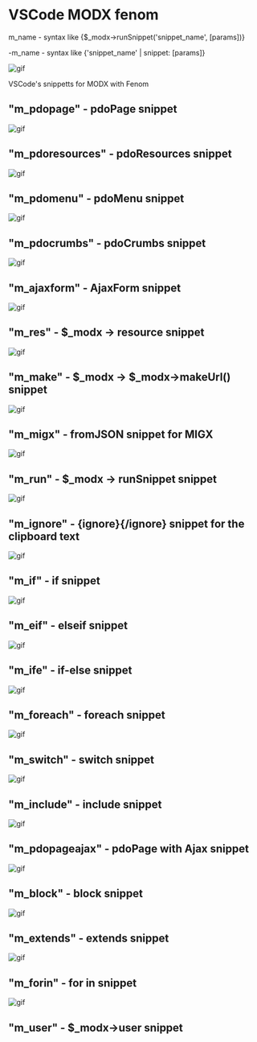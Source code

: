 # VSCode MODX fenom

m_name - syntax like {$_modx->runSnippet('snippet_name', [params])}

-m_name - syntax like {'snippet_name' | snippet: [params]}

![gif](https://github.com/JonikUl/vscode_modx-fenom/raw/master/gifs/m.gif)

VSCode's snippetts for MODX with Fenom

## "m_pdopage" - pdoPage snippet
![gif](https://github.com/JonikUl/vscode_modx-fenom/raw/master/gifs/m_pdopage.gif)
## "m_pdoresources" - pdoResources snippet
![gif](https://github.com/JonikUl/vscode_modx-fenom/raw/master/gifs/m_pdoresources.gif)
## "m_pdomenu" - pdoMenu snippet
![gif](https://github.com/JonikUl/vscode_modx-fenom/raw/master/gifs/m_pdomenu.gif)
## "m_pdocrumbs" - pdoCrumbs snippet
![gif](https://github.com/JonikUl/vscode_modx-fenom/raw/master/gifs/m_pdocrumbs.gif)
## "m_ajaxform" - AjaxForm snippet
![gif](https://github.com/JonikUl/vscode_modx-fenom/raw/master/gifs/m_ajaxform.gif)
## "m_res" - $_modx -> resource snippet
![gif](https://github.com/JonikUl/vscode_modx-fenom/raw/master/gifs/m_res.gif)
## "m_make" - $_modx -> $_modx->makeUrl() snippet
![gif](https://github.com/JonikUl/vscode_modx-fenom/raw/master/gifs/m_make.gif)
## "m_migx" - fromJSON snippet for MIGX
![gif](https://github.com/JonikUl/vscode_modx-fenom/raw/master/gifs/m_migx.gif)
## "m_run" - $_modx -> runSnippet snippet
![gif](https://github.com/JonikUl/vscode_modx-fenom/raw/master/gifs/m_run.gif)
## "m_ignore" - {ignore}{/ignore} snippet for the clipboard text
![gif](https://github.com/JonikUl/vscode_modx-fenom/raw/master/gifs/m_ignore.gif)
## "m_if" - if snippet
![gif](https://github.com/JonikUl/vscode_modx-fenom/raw/master/gifs/m_if.gif)
## "m_eif" - elseif snippet
![gif](https://github.com/JonikUl/vscode_modx-fenom/raw/master/gifs/m_eif.gif)
## "m_ife" - if-else snippet
![gif](https://github.com/JonikUl/vscode_modx-fenom/raw/master/gifs/m_ife.gif)
## "m_foreach" - foreach snippet
![gif](https://github.com/JonikUl/vscode_modx-fenom/raw/master/gifs/m_foreach.gif)
## "m_switch" - switch snippet
![gif](https://github.com/JonikUl/vscode_modx-fenom/raw/master/gifs/m_switch.gif)
## "m_include" - include snippet
![gif](https://github.com/JonikUl/vscode_modx-fenom/raw/master/gifs/m_include.gif)
## "m_pdopageajax" - pdoPage with Ajax snippet
![gif](https://github.com/JonikUl/vscode_modx-fenom/raw/master/gifs/m_pdopageajax.gif)
## "m_block" - block snippet
![gif](https://github.com/JonikUl/vscode_modx-fenom/raw/master/gifs/m_block.gif)
## "m_extends" - extends snippet
![gif](https://github.com/JonikUl/vscode_modx-fenom/raw/master/gifs/m_extends.gif)
## "m_forin" - for in snippet
![gif](https://github.com/JonikUl/vscode_modx-fenom/raw/master/gifs/m_forin.gif)
## "m_user" - $_modx->user snippet
